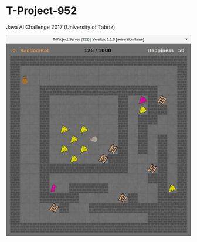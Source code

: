 # T-Project-952
Java AI Challenge 2017 (University of Tabriz)

![Screenshot](screenshot/screenshot.png)
